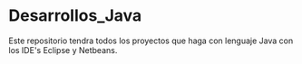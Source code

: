 # Desarrollos_Java
Este repositorio tendra todos los proyectos que haga con lenguaje Java con los IDE's Eclipse y Netbeans.